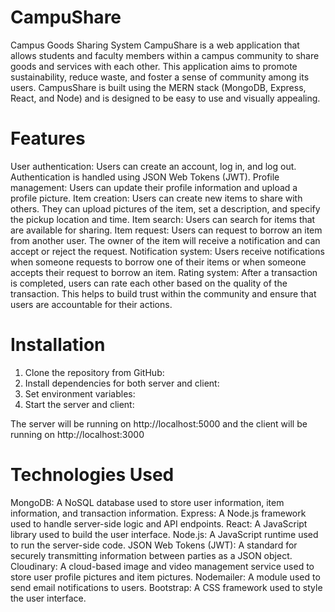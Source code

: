 # CampuShare
Campus Goods Sharing System
CampuShare is a web application that allows students and faculty members within a campus community to share goods and services with each other. This application aims to promote sustainability, reduce waste, and foster a sense of community among its users. CampusShare is built using the MERN stack (MongoDB, Express, React, and Node) and is designed to be easy to use and visually appealing.

# Features
User authentication: Users can create an account, log in, and log out. Authentication is handled using JSON Web Tokens (JWT).
Profile management: Users can update their profile information and upload a profile picture.
Item creation: Users can create new items to share with others. They can upload pictures of the item, set a description, and specify the pickup location and time.
Item search: Users can search for items that are available for sharing.
Item request: Users can request to borrow an item from another user. The owner of the item will receive a notification and can accept or reject the request.
Notification system: Users receive notifications when someone requests to borrow one of their items or when someone accepts their request to borrow an item.
Rating system: After a transaction is completed, users can rate each other based on the quality of the transaction. This helps to build trust within the community and ensure that users are accountable for their actions.

# Installation
1. Clone the repository from GitHub:
2. Install dependencies for both server and client:
3. Set environment variables:
4. Start the server and client:

The server will be running on http://localhost:5000 and the client will be running on http://localhost:3000

# Technologies Used
MongoDB: A NoSQL database used to store user information, item information, and transaction information.
Express: A Node.js framework used to handle server-side logic and API endpoints.
React: A JavaScript library used to build the user interface.
Node.js: A JavaScript runtime used to run the server-side code.
JSON Web Tokens (JWT): A standard for securely transmitting information between parties as a JSON object.
Cloudinary: A cloud-based image and video management service used to store user profile pictures and item pictures.
Nodemailer: A module used to send email notifications to users.
Bootstrap: A CSS framework used to style the user interface.
